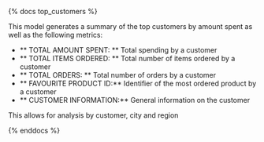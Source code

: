 {% docs top_customers %}

This model generates a summary of the top customers by amount spent as well as the following metrics:
- ** TOTAL AMOUNT SPENT: ** Total spending by a customer
- ** TOTAL ITEMS ORDERED: ** Total number of items ordered by a customer
- ** TOTAL ORDERS: ** Total number of orders by a customer
- ** FAVOURITE PRODUCT ID:** Identifier of the most ordered product by a customer
- ** CUSTOMER INFORMATION:** General information on the customer

This allows for analysis by customer, city and region


{% enddocs %}
